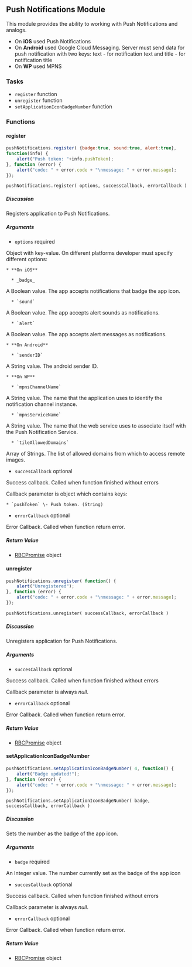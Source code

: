 ## Push Notifications Module

This module provides the ability to working with Push Notifications and analogs.

  * On **iOS** used Push Notifications
  * On **Android** used Google Cloud Messaging. Server must send data for push notification with two keys: text - for notification text and title - for notification title
  * On **WP** used MPNS

### Tasks

  * `register` function
  * `unregister` function
  * `setApplicationIconBadgeNumber` function

### Functions

#### register

```javascript
pushNotifications.register( {badge:true, sound:true, alert:true},  
function(info) {  
    alert("Push token: "+info.pushToken);  
}, function (error) {  
    alert("code: " + error.code + "\nmessage: " + error.message);  
});
```

`pushNotifications.register( options, successCallback, errorCallback )`

##### Discussion

Registers application to Push Notifications.

##### Arguments

  * `options` required

Object with key-value. On different platforms developer must specify different
options:

    * **On iOS**

      * _badge_

A Boolean value. The app accepts notifications that badge the app icon.

      * `sound`

A Boolean value. The app accepts alert sounds as notifications.

      * `alert`

A Boolean value. The app accepts alert messages as notifications.

    * **On Android**
    
      * `senderID`

A String value. The android sender ID.

    * **On WP**

      * `mpnsChannelName`

A String value. The name that the application uses to identify the
notification channel instance.

      * `mpnsServiceName`

A String value. The name that the web service uses to associate itself with
the Push Notification Service.

      * `tileAllowedDomains`

Array of Strings. The list of allowed domains from which to access remote
images.

  * `succesCallback` optional

Success callback. Called when function finished without errors

Callback parameter is object which contains keys:

    * `pushToken` \- Push token. (String)

  * `errorCallback` optional

Error Callback. Called when function return error.

##### Return Value

  * [RBCPromise](#kernel-promise) object

#### unregister

```javascript
pushNotifications.unregister( function() {  
    alert("Unregistered");  
}, function (error) {  
    alert("code: " + error.code + "\nmessage: " + error.message);  
});
```

`pushNotifications.unregister( successCallback, errorCallback )`

##### Discussion

Unregisters application for Push Notifications.

##### Arguments

  * `succesCallback` optional

Success callback. Called when function finished without errors

Callback parameter is always *null*.

  * `errorCallback` optional

Error Callback. Called when function return error.

##### Return Value

  * [RBCPromise](#kernel-promise) object

#### setApplicationIconBadgeNumber

```javascript
pushNotifications.setApplicationIconBadgeNumber( 4, function() {  
    alert("Badge updated!");  
}, function (error) {  
    alert("code: " + error.code + "\nmessage: " + error.message);  
});
```

`pushNotifications.setApplicationIconBadgeNumber( badge, successCallback, errorCallback )`

##### Discussion

Sets the number as the badge of the app icon.

##### Arguments

  * `badge` required

An Integer value. The number currently set as the badge of the app icon

  * `succesCallback` optional

Success callback. Called when function finished without errors

Callback parameter is always *null*.

  * `errorCallback` optional

Error Callback. Called when function return error.

##### Return Value

  * [RBCPromise](#kernel-promise) object